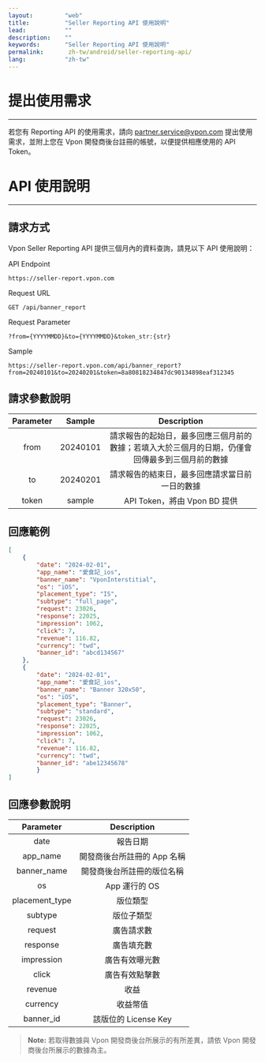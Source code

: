 ```yaml
---
layout:         "web"
title:          "Seller Reporting API 使用說明"
lead:           ""
description:    ""
keywords:       "Seller Reporting API 使用說明"
permalink:       zh-tw/android/seller-reporting-api/
lang:           "zh-tw"
---
```


# 提出使用需求
---

若您有 Reporting API 的使用需求，請向 partner.service@vpon.com 提出使用需求，並附上您在 Vpon 開發商後台註冊的帳號，以便提供相應使用的 API Token。

# API 使用說明
---

## 請求方式

Vpon Seller Reporting API 提供三個月內的資料查詢，請見以下 API 使用說明：

API Endpoint

```
https://seller-report.vpon.com
```

Request URL

```
GET /api/banner_report	
```

Request Parameter

```
?from={YYYYMMDD}&to={YYYYMMDD}&token_str:{str}
```

Sample

```
https://seller-report.vpon.com/api/banner_report?from=20240101&to=20240201&token=8a80818234847dc90134898eaf312345
```

## 請求參數說明

| Parameter | Sample | Description |
|:---------:|:------:|:-----------:|
| from      | 20240101 | 請求報告的起始日，最多回應三個月前的數據；若填入大於三個月的日期，仍僅會回傳最多到三個月前的數據 |
| to        | 20240201 | 請求報告的結束日，最多回應請求當日前一日的數據 |
| token     | sample | API Token，將由 Vpon BD 提供 |

## 回應範例

```json
[
    { 
        "date": "2024-02-01", 
        "app_name": "愛食記_ios", 
        "banner_name": "VponInterstitial", 
        "os": "iOS", 
        "placement_type": "IS", 
        "subtype": "full_page", 
        "request": 23026, 
        "response": 22025, 
        "impression": 1062, 
        "click": 7, 
        "revenue": 116.82, 
        "currency": "twd",
        "banner_id": "abcd134567"
    },
    { 
        "date": "2024-02-01", 
        "app_name": "愛食記_ios", 
        "banner_name": "Banner 320x50", 
        "os": "iOS", 
        "placement_type": "Banner", 
        "subtype": "standard", 
        "request": 23026, 
        "response": 22025, 
        "impression": 1062, 
        "click": 7, 
        "revenue": 116.82, 
        "currency": "twd",
        "banner_id": "abe12345678"
        }
]
```

## 回應參數說明

| Parameter | Description |
|:---------:|:-----------:|
| date      | 報告日期 |
| app_name  | 開發商後台所註冊的 App 名稱 |
| banner_name | 開發商後台所註冊的版位名稱 |
| os        | App 運行的 OS |
| placement_type | 版位類型 |
| subtype | 版位子類型 |
| request | 廣告請求數 |
| response | 廣告填充數 |
| impression | 廣告有效曝光數 |
| click | 廣告有效點擊數 |
| revenue | 收益 |
| currency | 收益幣值 |
| banner_id | 該版位的 License Key |

> **Note:** 若取得數據與 Vpon 開發商後台所展示的有所差異，請依 Vpon 開發商後台所展示的數據為主。
